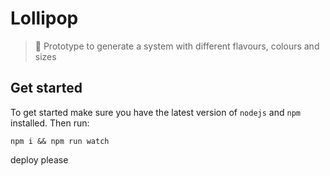 # Lollipop

> 🍭 Prototype to generate a system with different flavours, colours and sizes

## Get started

To get started make sure you have the latest version of `nodejs` and `npm` installed. Then run:
```
npm i && npm run watch
```

deploy please
